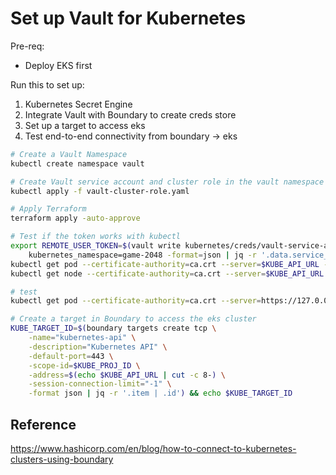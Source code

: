 # Set up Vault for Kubernetes

Pre-req:
- Deploy EKS first

Run this to set up:
1. Kubernetes Secret Engine
2. Integrate Vault with Boundary to create creds store
3. Set up a target to access eks
4. Test end-to-end connectivity from boundary -> eks

```sh
# Create a Vault Namespace
kubectl create namespace vault

# Create Vault service account and cluster role in the vault namespace
kubectl apply -f vault-cluster-role.yaml

# Apply Terraform
terraform apply -auto-approve

# Test if the token works with kubectl
export REMOTE_USER_TOKEN=$(vault write kubernetes/creds/vault-service-account-name-role \
    kubernetes_namespace=game-2048 -format=json | jq -r '.data.service_account_token')
kubectl get pod --certificate-authority=ca.crt --server=$KUBE_API_URL --token=$REMOTE_USER_TOKEN -n game-2048
kubectl get node --certificate-authority=ca.crt --server=$KUBE_API_URL --token=$REMOTE_USER_TOKEN -n game-2048

# test 
kubectl get pod --certificate-authority=ca.crt --server=https://127.0.0.1:$PORT --token=$REMOTE_USER_TOKEN -n game-2048

# Create a target in Boundary to access the eks cluster
KUBE_TARGET_ID=$(boundary targets create tcp \
    -name="kubernetes-api" \
    -description="Kubernetes API" \
    -default-port=443 \
    -scope-id=$KUBE_PROJ_ID \
    -address=$(echo $KUBE_API_URL | cut -c 8-) \
    -session-connection-limit="-1" \
    -format json | jq -r '.item | .id') && echo $KUBE_TARGET_ID

```

## Reference

https://www.hashicorp.com/en/blog/how-to-connect-to-kubernetes-clusters-using-boundary
